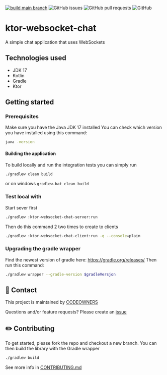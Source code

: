 [![build main branch](https://github.com/MikAoJk/ktor-websocket-chat/actions/workflows/build.yml/badge.svg?branch=main)](https://github.com/MikAoJk/ktor-websocket-chat/actions/workflows/build.yml)
![GitHub issues](https://img.shields.io/github/issues-raw/MikAoJk/ktor-websocket-chat)
![GitHub pull requests](https://img.shields.io/github/issues-pr-raw/MikAoJk/ktor-websocket-chat)
![GitHub](https://img.shields.io/github/license/MikAoJk/ktor-websocket-chat)

# ktor-websocket-chat
A simple chat application that uses WebSockets

## Technologies used
* JDK 17
* Kotlin
* Gradle
* Ktor

## Getting started

### Prerequisites
Make sure you have the Java JDK 17 installed
You can check which version you have installed using this command:
```bash script
java -version
```

#### Building the application
To build locally and run the integration tests you can simply run
```bash script
./gradlew clean build
```
or on windows `gradlew.bat clean build`

### Test local with
Start sever first
```bash script
./gradlew :ktor-websocket-chat-server:run
```
Then do this command 2 two times to create to clients
```bash script
./gradlew :ktor-websocket-chat-client:run -q --console=plain
```

### Upgrading the gradle wrapper
Find the newest version of gradle here: https://gradle.org/releases/ Then run this command:

```bash script
./gradlew wrapper --gradle-version $gradleVersjon
```

## 👥 Contact

This project is maintained by [CODEOWNERS](CODEOWNERS)

Questions and/or feature requests?
Please create an [issue](https://github.com/MikAoJk/ktor-websocket-chat/issues)

## ✏️ Contributing

To get started, please fork the repo and checkout a new branch. You can then build the library with the Gradle wrapper

```bash script
./gradlew build
```

See more info in [CONTRIBUTING.md](CONTRIBUTING.md)

